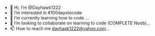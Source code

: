- 👋 Hi, I’m @Dayhawk1222
- 👀 I’m interested in #100daystocode
- 🌱 I’m currently learning how to code ...
- 💞️ I’m looking to collaborate on learning to code (COMPLETE Noob)...
- 📫 How to reach me dayhask1222@yahoo.com...

<!---
Dayhawk1222/Dayhawk1222 is a ✨ special ✨ repository because its `README.md` (this file) appears on your GitHub profile.
You can click the Preview link to take a look at your changes.
--->
